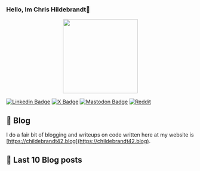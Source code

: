 ### Hello, Im Chris Hildebrandt👋

<div id="header" align="center">
  <img src="https://media.giphy.com/media/ZqOGQO6ZMSqUYDHj0T/giphy.gif" width="200"/>
</div>

[![Linkedin Badge](https://img.shields.io/badge/childebrandt42-linkedin-%230077B5?style=flat&logo=Linkedin&logoColor=white&link=https://www.linkedin.com/in/childebrandt42)](https://www.linkedin.com/in/childebrandt42)
[![X Badge](https://img.shields.io/badge/@childebrandt42-X-%23000000?style=flat&labelColor=1ca0f1&logo=X&logoColor=white&link=https://twitter.com/childebrandt42)](https://twitter.com/childebrandt42)
[![Mastodon Badge](https://img.shields.io/badge/@childebrandt42-MASTODON-%232B90D9?style=flat&logo=mastodon&logoColor=white&link=https://vmst.io/@childebrandt42)](https://vmst.io/@childebrandt42)
[![Reddit](https://img.shields.io/badge/childebrandt42-Reddit-FF4500?style=flat&logo=reddit&logoColor=white&link=https://www.reddit.com/user/childebrandt42)](https://www.reddit.com/user/childebrandt42)


## :green_book: Blog

I do a fair bit of blogging and writeups on code written here at my website is [https://childebrandt42.blog](https://childebrandt42.blog).

## :rotating_light: Last 10 Blog posts
<!-- BLOG-POST-LIST:START -->
<!-- BLOG-POST-LIST:END -->
<!--

**childebrandt42/childebrandt42** is a ✨ _special_ ✨ repository because its `README.md` (this file) appears on your GitHub profile.

Here are some ideas to get you started:

- 🔭 I’m currently working on ...
- 🌱 I’m currently learning ...
- 👯 I’m looking to collaborate on ...
- 🤔 I’m looking for help with ...
- 💬 Ask me about ...
- 📫 How to reach me: ...
- 😄 Pronouns: ...
- ⚡ Fun fact: ...

<img src="https://komarev.com/ghpvc/?username=your-github-childebrandt42&style=flat-square&color=blue" alt=""/>
-->
